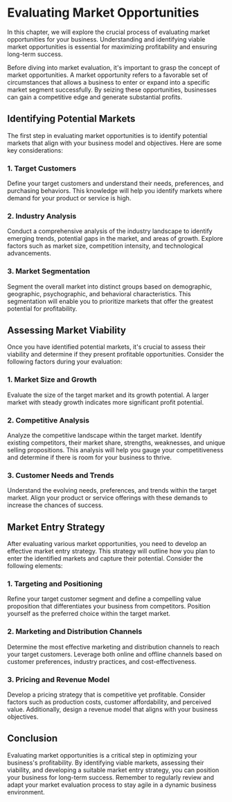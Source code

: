 Evaluating Market Opportunities
========================================

In this chapter, we will explore the crucial process of evaluating market opportunities for your business. Understanding and identifying viable market opportunities is essential for maximizing profitability and ensuring long-term success.



Before diving into market evaluation, it's important to grasp the concept of market opportunities. A market opportunity refers to a favorable set of circumstances that allows a business to enter or expand into a specific market segment successfully. By seizing these opportunities, businesses can gain a competitive edge and generate substantial profits.

Identifying Potential Markets
-----------------------------

The first step in evaluating market opportunities is to identify potential markets that align with your business model and objectives. Here are some key considerations:

### 1. Target Customers

Define your target customers and understand their needs, preferences, and purchasing behaviors. This knowledge will help you identify markets where demand for your product or service is high.

### 2. Industry Analysis

Conduct a comprehensive analysis of the industry landscape to identify emerging trends, potential gaps in the market, and areas of growth. Explore factors such as market size, competition intensity, and technological advancements.

### 3. Market Segmentation

Segment the overall market into distinct groups based on demographic, geographic, psychographic, and behavioral characteristics. This segmentation will enable you to prioritize markets that offer the greatest potential for profitability.

Assessing Market Viability
--------------------------

Once you have identified potential markets, it's crucial to assess their viability and determine if they present profitable opportunities. Consider the following factors during your evaluation:

### 1. Market Size and Growth

Evaluate the size of the target market and its growth potential. A larger market with steady growth indicates more significant profit potential.

### 2. Competitive Analysis

Analyze the competitive landscape within the target market. Identify existing competitors, their market share, strengths, weaknesses, and unique selling propositions. This analysis will help you gauge your competitiveness and determine if there is room for your business to thrive.

### 3. Customer Needs and Trends

Understand the evolving needs, preferences, and trends within the target market. Align your product or service offerings with these demands to increase the chances of success.

Market Entry Strategy
---------------------

After evaluating various market opportunities, you need to develop an effective market entry strategy. This strategy will outline how you plan to enter the identified markets and capture their potential. Consider the following elements:

### 1. Targeting and Positioning

Refine your target customer segment and define a compelling value proposition that differentiates your business from competitors. Position yourself as the preferred choice within the target market.

### 2. Marketing and Distribution Channels

Determine the most effective marketing and distribution channels to reach your target customers. Leverage both online and offline channels based on customer preferences, industry practices, and cost-effectiveness.

### 3. Pricing and Revenue Model

Develop a pricing strategy that is competitive yet profitable. Consider factors such as production costs, customer affordability, and perceived value. Additionally, design a revenue model that aligns with your business objectives.

Conclusion
----------

Evaluating market opportunities is a critical step in optimizing your business's profitability. By identifying viable markets, assessing their viability, and developing a suitable market entry strategy, you can position your business for long-term success. Remember to regularly review and adapt your market evaluation process to stay agile in a dynamic business environment.
